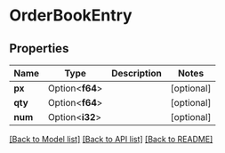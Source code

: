 # OrderBookEntry

## Properties

Name | Type | Description | Notes
------------ | ------------- | ------------- | -------------
**px** | Option<**f64**> |  | [optional]
**qty** | Option<**f64**> |  | [optional]
**num** | Option<**i32**> |  | [optional]

[[Back to Model list]](../README.md#documentation-for-models) [[Back to API list]](../README.md#documentation-for-api-endpoints) [[Back to README]](../README.md)


